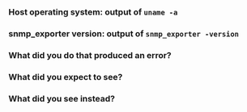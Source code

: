 <!--
	Please note: GitHub issues should only be used for feature requests and
	bug reports. For general discussions and support, please refer to one of:

	- #prometheus on freenode
	- the Prometheus Users list: https://groups.google.com/forum/#!forum/prometheus-users

	For bug reports, please fill out the below fields and provide as much detail
	as possible about your issue.  For feature requests, you may omit the
	following template.
-->
### Host operating system: output of `uname -a`

### snmp_exporter version: output of `snmp_exporter -version`
<!-- If building from source, run `make` first. -->

### What did you do that produced an error?

### What did you expect to see?

### What did you see instead?
